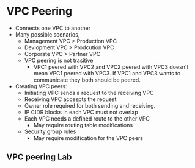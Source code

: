 # VPC Peering

* Connects one VPC to another
* Many possible scenarios,
    - Management VPC > Production VPC
    - Devlopment VPC > Prodcution VPC
    - Corporate VPC > Partner VPC
    - VPC peering is not trasitive
        - VPC1 peered with VPC2 and VPC2 peered with VPC3 doesn't mean VPC1 peered with VPC3.  If VPC1 and VPC3 wants to communicate they both should be peered.
* Creating VPC peers:
    - Initiating VPC sends a request to the receiving VPC
    - Receiving VPC accespts the request
    - Owner role required for both sending and receiving.
    - IP CIDR blocks in each VPC must not overlap
    - Each VPC needs a defined route to the other VPC
        - May require routing table modifications
    - Security group rules
        - May require modification for the VPC peers

## VPC peering Lab




